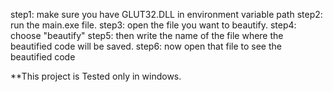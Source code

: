 step1: make sure you have GLUT32.DLL in environment variable path
step2: run the main.exe file.
step3: open the file you want to beautify.
step4: choose "beautify"
step5: then write the name of the file where the beautified code will be saved.
step6: now open that file to see the beautified code

**This project is Tested only in windows.
